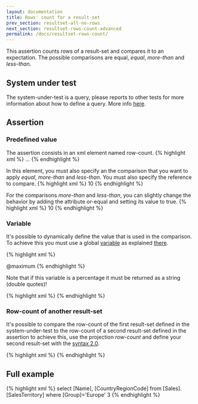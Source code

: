 ```yaml
---
layout: documentation
title: Rows' count for a result-set
prev_section: resultset-all-no-rows
next_section: resultset-rows-count-advanced
permalink: /docs/resultset-rows-count/
---
```

This assertion counts rows of a result-set and compares it to an expectation. The possible comparisons are equal, _equal_, _more-than_ and _less-than_.

## System under test

The system-under-test is a query, please reports to other tests for more information about how to define a query. More info [here](/docs/compare-equivalence-resultsets).

## Assertion

### Predefined value

The assertion consists in an xml element named row-count.
{% highlight xml %}
<assert>
  <row-count>
  ...
  </row-count>
</assert>
{% endhighlight %}

In this element, you must also specify an the comparison that you want to apply _equal_, _more-than_ and _less-than_. You must also specify the reference to compare.
{% highlight xml %}
<assert>
  <row-count>
    <less-than>10</less-than>
  </row-count>
</assert>
{% endhighlight %}

For the comparisons _more-than_ and _less-than_, you can slightly change the behavior by adding the attribute or-equal and setting its value to true.
{% highlight xml %}
<assert>
  <row-count>
    <less-than or-equal="true">10</less-than>
  </row-count>
</assert>
{% endhighlight %}

### Variable

It's possible to dynamically define the value that is used in the comparison. To achieve this you must use a global [variable](../docs/variable-define) as explained [there](../docs/resultset-predicate/#variables-for-predicates-reference).

{% highlight xml %}
<variables>
   <variable name="maximum">
     <script language="c-sharp">10*10*10</script>
   </variable>
</variables>

<assert>
  <row-count>
    <less-than or-equal="true">@maximum</less-than>
  </row-count>
</assert>
{% endhighlight %}

Note that if this variable is a percentage it must be returned as a string (double quotes)!

{% highlight xml %}
<variables>
   <variable name="maximum">
     <script language="c-sharp">"50%"</script>
   </variable>
</variables>
{% endhighlight %}

### Row-count of another result-set

It's possible to compare the row-count of the first result-set defined in the system-under-test to the row-count of a second result-set defined in the assertion to achieve this, use the projection *row-count* and define your second result-set with the [syntax 2.0](../docs/syntax-2-0).

{% highlight xml %}
<row-count>
  <more-than or-equal="true">
    <projection type="row-count">
      <result-set>
        <query connection-string="@conn-Other">
          <![CDATA[
           select Age, *
           from Employee
           where Age=50
          ]]>
        </query>
      </result-set>
    </projection>
  <more-than>
</row-count>
{% endhighlight %}

## Full example
{% highlight xml %}
<test name="Count of SalesTerritory is less-than or equal to 3" uid="0001">
   <system-under-test>
    <result-set>
      <query connection-string="...">
        select
          [Name], [CountryRegionCode]
        from
          [Sales].[SalesTerritory]
        where
          [Group]='Europe'
      </query>
    </result-set>
   </system-under-test>
   <assert>
    <row-count>
      <less-than or-equal="true">3</less-than>
    </row-count>
   </assert>
</test>
{% endhighlight %}
